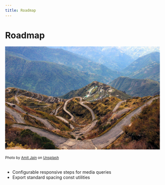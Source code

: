 ```yaml
---
title: Roadmap
---
```


# Roadmap

![roadmap](/img/amit-jain-pQ04riRO9wM-unsplash.jpg)

<small>
Photo by <a href="https://unsplash.com/@amitjain0106?utm_source=unsplash&utm_medium=referral&utm_content=creditCopyText">Amit Jain</a> on <a href="https://unsplash.com/s/photos/roadmap?utm_source=unsplash&utm_medium=referral&utm_content=creditCopyText">Unsplash</a>
</small><br /><br />


- Configurable responsive steps for media queries
- Export standard spacing const utilities
